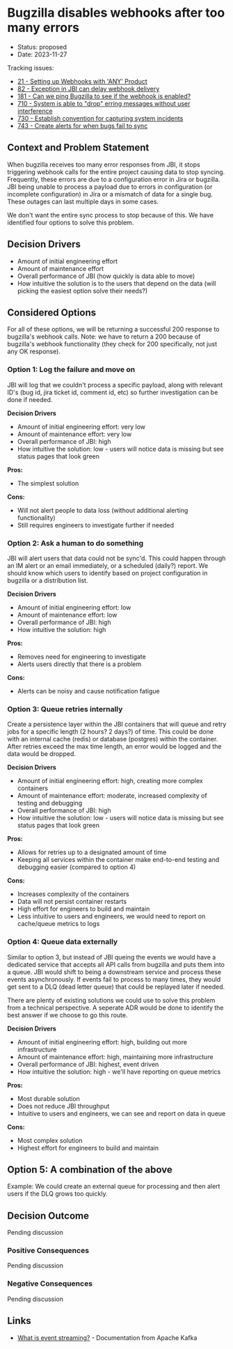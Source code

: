 # Bugzilla disables webhooks after too many errors

- Status: proposed
- Date: 2023-11-27

Tracking issues: 
- [21 - Setting up Webhooks with 'ANY' Product](https://github.com/mozilla/jira-bugzilla-integration/issues/21)
- [82 - Exception in JBI can delay webhook delivery](https://github.com/mozilla/jira-bugzilla-integration/issues/82)
- [181 - Can we ping Bugzilla to see if the webhook is enabled?](https://github.com/mozilla/jira-bugzilla-integration/issues/181)
- [710 - System is able to "drop" erring messages without user interference](https://github.com/mozilla/jira-bugzilla-integration/issues/710)
- [730 - Establish convention for capturing system incidents](https://github.com/mozilla/jira-bugzilla-integration/issues/730)
- [743 - Create alerts for when bugs fail to sync](https://github.com/mozilla/jira-bugzilla-integration/issues/743)

## Context and Problem Statement
When bugzilla receives too many error responses from JBI, it stops triggering webhook calls for the entire project causing data to stop syncing. Frequently, these errors are due to a configuration error in Jira or bugzilla. JBI being unable to process a payload due to errors in configuration (or incomplete configuration) in Jira or a mismatch of data for a single bug. These outages can last multiple days in some cases.

We don't want the entire sync process to stop because of this. We have identified four options to solve this problem.

## Decision Drivers

- Amount of initial engineering effort
- Amount of maintenance effort
- Overall performance of JBI (how quickly is data able to move)
- How intuitive the solution is to the users that depend on the data (will picking the easiest option solve their needs?)

## Considered Options
For all of these options, we will be returning a successful 200 response to bugzilla's webhook calls. Note: we have to return a 200 because of bugzilla's webhook functionality (they check for 200 specifically, not just any OK response).

### Option 1: Log the failure and move on
JBI will log that we couldn't process a specific payload, along with relevant ID's (bug id, jira ticket id, comment id, etc) so further investigation can be done if needed.

**Decision Drivers**
- Amount of initial engineering effort: very low
- Amount of maintenance effort: very low
- Overall performance of JBI: high
- How intuitive the solution: low - users will notice data is missing but see status pages that look green

**Pros:**
- The simplest solution

**Cons:**
- Will not alert people to data loss (without additional alerting functionality)
- Still requires engineers to investigate further if needed

### Option 2: Ask a human to do something
JBI will alert users that data could not be sync'd. This could happen through an IM alert or an email immediately, or a scheduled (daily?) report. We should know which users to identify based on project configuration in bugzilla or a distribution list.

**Decision Drivers**
- Amount of initial engineering effort: low
- Amount of maintenance effort: low
- Overall performance of JBI: high
- How intuitive the solution: high

**Pros:**
- Removes need for engineering to investigate
- Alerts users directly that there is a problem

**Cons:**
- Alerts can be noisy and cause notification fatigue

### Option 3: Queue retries internally
Create a persistence layer within the JBI containers that will queue and retry jobs for a specific length (2 hours? 2 days?) of time. This could be done with an internal cache (redis) or database (postgres) within the container. After retries exceed the max time length, an error would be logged and the data would be dropped.

**Decision Drivers**
- Amount of initial engineering effort: high, creating more complex containers
- Amount of maintenance effort: moderate, increased complexity of testing and debugging
- Overall performance of JBI: high
- How intuitive the solution: low - users will notice data is missing but see status pages that look green

**Pros:**
- Allows for retries up to a designated amount of time
- Keeping all services within the container make end-to-end testing and debugging easier (compared to option 4)

**Cons:**
- Increases complexity of the containers
- Data will not persist container restarts
- High effort for engineers to build and maintain
- Less intuitive to users and engineers, we would need to report on cache/queue metrics to logs

### Option 4: Queue data externally
Similar to option 3, but instead of JBI queing the events we would have a dedicated service that accepts all API calls from bugzilla and puts them into a queue. JBI would shift to being a downstream service and process these events asynchronously. If events fail to process to many times, they would get sent to a DLQ (dead letter queue) that could be replayed later if needed.

There are plenty of existing solutions we could use to solve this problem from a technical perspective. A seperate ADR would be done to identify the best answer if we choose to go this route.

**Decision Drivers**
- Amount of initial engineering effort: high, building out more infrastructure
- Amount of maintenance effort: high, maintaining more infrastructure
- Overall performance of JBI: highest, event driven
- How intuitive the solution: high - we'll have reporting on queue metrics

**Pros:**
- Most durable solution
- Does not reduce JBI throughput
- Intuitive to users and engineers, we can see and report on data in queue

**Cons:**
- Most complex solution
- Highest effort for engineers to build and maintain

## Option 5: A combination of the above
Example: We could create an external queue for processing and then alert users if the DLQ grows too quickly.

## Decision Outcome

Pending discussion

### Positive Consequences <!-- optional -->

Pending discussion

### Negative Consequences <!-- optional -->

Pending discussion

## Links 
- [What is event streaming?](https://kafka.apache.org/documentation/#intro_streaming) - Documentation from Apache Kafka
